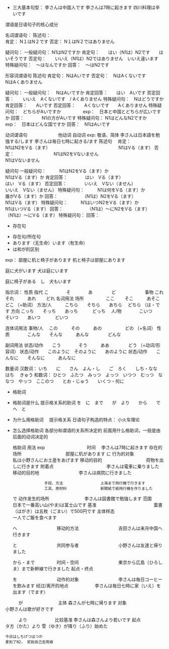 * 三大基本句型：
李さんは中国人です
李さんは7時に起きます
四川料理は辛いです

谓语是日语句子的核心成分

名词谓语句：
陈述句：  
肯定： N１はN２です
否定： N１はN２ではありません

疑问句：
一般疑问句： N1はN2ですか
肯定句：　　はい（N1は）N2です　　はいそうです
否定句：　　いいえ（N1は）N2ではありません　いいえ違います
特殊疑问句：　〜はなんですか
回答：　〜はN2です


形容词谓语句
陈述句
肯定句： NはAいです
否定句：　NはAくないです　　　　NはAくありません

疑问句：
一般疑问句： 　NはAいですか
肯定回答：　　はい　Aいです
否定回答：　　いいえ　Aくないです　/ Aくありません
特殊疑问句：　Nはどうですか
肯定回答：　　Aいです
否定回答：　　Aくないです　　Aくありません
特殊疑问句：　どちらがAいですか　　　　　exp：　日本と中国とどちらが広いですか
回答：　　　　N1の方がAいです
特殊疑问句： N1はどんなN2ですか　　　exp：　日本はどんな国ですか
回答：　N1はAいです


动词谓语句　　　　　　　他动词                                     自动词
exp:    敬语、简体   李さんは日本語を勉強する/します       李さんは毎日七時に起きる/ます
陈述句　
肯定：　　　　　　　　　N1はN2をVる（ます）　　　　　　　　　　　　　　　　N1はVる（ます）
否定：　　　　　　　　　N1はN2をVないません　　　　　　　　　　　　　　　　N1はVないません

疑问句
一般疑问句：　　　N1はN2をVる（ます）か　　　　　　　　　　　　　　　N1はVる（ます）か
肯定回答：　　　　はい　Vる（ます）　　　　　　　　　　　　　　　　　　はい　Vる（ます）
否定回答：　　　　いいえ　Vない（ません）　　　　　　　　　　　　　　　いいえ　Vない（ません）
特殊疑问句：　　　N1は何をVる（ます）か　　　　　　　　　　　　　　　　誰がVる（ます）か
回答：　　　　　　（N1は）N2をVる（ます）　　　　　　　　　　　　　　N1はVる（ます）
特殊疑问句：　　　N1はいつN2をVる（ます）か　　　　　　　　　　　　　N1はいつVる（ます）
回答：　　　　　　（N1は）〜にN2をVる（ます）　　　　　　　　　　　　（N1は）〜にVる（ます）
特殊疑问句：
回答：



* 存在句
- 存在句/所在句
- あります（无生命）います（有生命）
- は和が的区别

exp：
部屋に机と椅子があります
机と椅子は部屋にあります

庭に犬がいます
犬は庭にいます

庭に椅子がある　し　犬もいます


指示词：
性质            指代        こ　　　　そ　　　　あ　　　　              ど
　　　　　      　事物        これ　　  それ　　　あれ　　               どれ
名词用法         场所　　　　　ここ　　 そこ　　　あそこ　                どこ
（+助词）        方法/人　　　こちら　　そちら　　あちら　                どちら
（は・です       方向       こっち　　そっち　　あっち　　              　どっち　
                人/物　　　　こいつ　　そいつ　　あいつ　　             　どいつ


连体词用法        事物/人   　この　　　その　　　あの　　　　　            どの
（+名词）         性质　　　　こんな　　そんな　　　あんな　　　　           どんな


副词用法          状态/动作　　こう　　　　そう　　　ああ　　　　           どう
（+动词/形容词）   状态/动作　　このように　そのように　　あのように
                 状态/动作　　こんなに　　そんなに　　　あんなに



数量词
汉数词：  いち　　に　　さん　よん・し　　ご　ろく　　しち・なな　　はち　 きゅう
和数词：  ひとつ　ふたつ　みっつ　よっつ　いつつ　むっつ　ななつ　やっつ　ここのつ　　とお・じゅう　　いくつ・何に


* 格助词
- 格助词是什么
  提示格关系的助词
  を　に　まで　　が　より　　から　　で　へ　と　
- 为什么用格助词
　提示格关系
  日语句子构造的特点： 小火车理论
- 怎么选择格助词
  各部分和谓语的关系所决定的
  前面用什么格助词，一般是由后面的动词决定的


    格助词            用法                    exp
    　　　　　　　　　 时间                    　李さんは7時に起きます
                    存在的场所　　　　　　　　　　部屋に机があります
    に              行为的对象　　　　　　　　　　私は小野さんにお土産をあげます
                    移动的目的　　　　　　　　　　荷物を出しに行きます
                    附着点　　　　　　　　　　　　李さんは電車に乗りました
                    移动的目的地　　　　　　　　　李さんは病院に行きました

                    手段、方法　　　　　　　　　　上海まで飛行機で行きます
                    工具、原材料　　　　　　　　　新聞紙で紙飛行機を作りました
    で               动作发生的场所　　　　　　　　李さんは図書館で勉強します
                    范围　　　　　　　　　　　　　日本で一番高い山(やま)は富士山です
                    基准　　　　　　　　　　　　　葉書（はがき）は五枚（ごまい）で500円です
                    主体样态　　　　　　　　　　　一人でご飯を食べます

    へ　　　　　　　　　移动的方法　　　　　　　　　吉田さんは来月中国へ行きます

    と　　　　　　　　　共同参与者　　　　　　　　　小野さんは友達と帰りました

    から・まで　　　　　时间・空间　　　　　　　　　東京から広島（ひろしま）まで新幹線で行きました
                     起点・终点　　　　　　　　　

    を　　　　　　　　　动作的对象　　　　　　　　　李さんは毎日コーヒーを飲みます
                     经过/离开的地点　　　　　　李さんは毎日七時に家（いえ）を出ます（でます）

　　　が　　　　　　　　主体                     森さんが七時に帰ります
                    对象　　　　　　　　　　　　　小野さんは歌が好きです

　　　より　　　　　　 比较基准                  李さんは森さんより若いです
                   起点　　　　　　　　　　　　　タ方（かた）より 雪（ゆき）が降り（ふり）始めた


    今日はしちげつはつか
    拿到了N2， 奖励自己去雨崩

　　